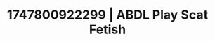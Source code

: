 ---
categories:
- Vocal tease
- Pegging play
- Sensual touch
- Pleasure activism
- Mormon threesome
image: /assets/images/1747800922299.webp
layout: post
seo:
  description: Featured content with high-quality Scat Fetish, ABDL Play. HD images
    available.
  keywords: Scat Fetish, ABDL Play
  og_image: /assets/images/1747800922299.webp
  schema_type: VisualArtwork
tags:
- ABDL Play
- Scat Fetish
- '#1747800922299'
title: 1747800922299 | ABDL Play Scat Fetish
---